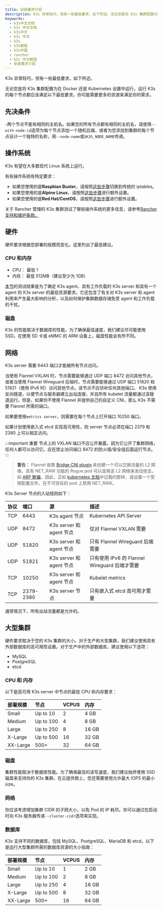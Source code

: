 ```yaml
---
title: 安装要求介绍
description: K3s 非常轻巧，但有一些最低要求，如下所述。无论您是将 K3s 集群配置为在 Docker 还是 Kubernetes 设置中运行，运行 K3s 的每个节点都应该满足以下最低要求。你可能需要更多的资源来满足你的需求。
keywords:
  - k3s中文文档
  - k3s 中文文档
  - k3s中文
  - k3s 中文
  - k3s
  - k3s教程
  - k3s中国
  - rancher
  - k3s 中文教程
  - 安装要求介绍
---
```


K3s 非常轻巧，但有一些最低要求，如下所述。

无论您是将 K3s 集群配置为在 Docker 还是 Kubernetes 设置中运行，运行 K3s 的每个节点都应该满足以下最低要求。你可能需要更多的资源来满足你的需求。

## 先决条件

-两个节点不能有相同的主机名。如果您的所有节点都有相同的主机名，请使用`--with-node-id`选项为每个节点添加一个随机后缀，或者为您添加到集群的每个节点设计一个独特的名称，用`--node-name`或`$K3S_NODE_NAME`传递。

## 操作系统

K3s 有望在大多数现代 Linux 系统上运行。

有些操作系统有特定要求：

- 如果您使用的是**Raspbian Buster**，请按照[这些步骤](/docs/k3s/advanced/#在-raspbian-buster-上启用旧版的-iptables)切换到传统的 iptables。
- 如果您使用的是**Alpine Linux**，请按照[这些步骤](/docs/k3s/advanced/#alpine-linux-安装的额外准备工作)进行额外设置。
- 如果您使用的是**Red Hat/CentOS**，请按照[这些步骤](/docs/k3s/advanced/#Red-Hat-和-CentOS-的额外准备)进行额外设置。

关于 Rancher 管理的 K3s 集群测试了哪些操作系统的更多信息，请参考[Rancher 支持和维护条款。](https://rancher.com/support-maintenance-terms/)

## 硬件

硬件要求根据您部署的规模而变化。这里列出了最低建议。

### CPU 和内存

- CPU： 最低 1
- 内存： 最低 512MB（建议至少为 1GB）

[本节](/docs/k3s/installation/installation-requirements/resource-profiling/)的测试结果是为了确定 K3s agent、具有工作负载的 K3s server 和具有一个 agent 的 K3s server 的最低资源要求。它还包含了有关对 K3s server 和 agent 利用率产生最大影响的分析，以及如何保护集群数据存储免受 agent 和工作负载的干扰。

### 磁盘

K3s 的性能取决于数据库的性能。为了确保最佳速度，我们建议尽可能使用 SSD。在使用 SD 卡或 eMMC 的 ARM 设备上，磁盘性能会有所不同。

## 网络

K3s server 需要 6443 端口才能被所有节点访问。

当使用 Flannel VXLAN 时，节点需要能够通过 UDP 端口 8472 访问其他节点，或者当使用 Flannel Wireguard 后端时，节点需要能够通过 UDP 端口 51820 和 51821（使用 IPv6 时）访问其他节点。该节点不应侦听任何其他端口。 K3s 使用反向隧道，以便节点与服务器建立出站连接，并且所有 kubelet 流量都通过该隧道运行。但是，如果你不使用 Flannel 并提供自己的自定义 CNI，那么 K3s 不需要 Flannel 所需的端口。

如果要使用`metrics server`，则需要在每个节点上打开端口 10250 端口。

如果计划使用嵌入式 etcd 实现高可用性，则 server 节点必须在端口 2379 和 2380 上可以相互访问。

:::important 重要
节点上的 VXLAN 端口不应公开暴露，因为它公开了集群网络，任何人都可以访问它。应在禁止访问端口 8472 的防火墙/安全组后面运行节点。
:::

> **警告：** Flannel 依靠 [Bridge CNI plugin](https://www.cni.dev/plugins/current/main/bridge/) 来创建一个可以交换流量的 L2 网络。具有 NET_RAW 功能的 Rogue pod 可以滥用该 L2 网络来发动攻击，如 [ARP 欺骗](https://static.sched.com/hosted_files/kccncna19/72/ARP%20DNS%20spoof.pdf)。因此，正如 [kubernetes 文档](https://kubernetes.io/docs/concepts/security/pod-security-standards/)中记载的那样，请设置一个受限配置文件，在不可信任的 pod 上禁用 NET_RAW。

K3s Server 节点的入站规则如下：

| 协议 | 端口      | 源                       | 描述                                          |
| :--- | :-------- | :----------------------- | :-------------------------------------------- |
| TCP  | 6443      | K3s agent 节点           | Kubernetes API Server                         |
| UDP  | 8472      | K3s server 和 agent 节点 | 仅对 Flannel VXLAN 需要                       |
| UDP  | 51820     | K3s server 和 agent 节点 | 只有 Flannel Wireguard 后端需要               |
| UDP  | 51821     | K3s server 和 agent 节点 | 只有使用 IPv6 的 Flannel Wireguard 后端才需要 |
| TCP  | 10250     | K3s server 和 agent 节点 | Kubelet metrics                               |
| TCP  | 2379-2380 | K3s server 节点          | 只有嵌入式 etcd 高可用才需要                  |

通常情况下，所有出站流量都是允许的。

## 大型集群

硬件要求取决于您的 K3s 集群的大小。对于生产和大型集群，我们建议使用具有外部数据库的高可用性设置。对于生产中的外部数据库，建议使用以下选项：

- MySQL
- PostgreSQL
- etcd

### CPU 和 内存

以下是高可用 K3s server 中节点的最低 CPU 和内存要求：

| 部署规模 | 节点      | VCPUS | 内存  |
| :------- | :-------- | :---- | :---- |
| Small    | Up to 10  | 2     | 4 GB  |
| Medium   | Up to 100 | 4     | 8 GB  |
| Large    | Up to 250 | 8     | 16 GB |
| X-Large  | Up to 500 | 16    | 32 GB |
| XX-Large | 500+      | 32    | 64 GB |

### 磁盘

集群性能取决于数据库性能。为了确保最佳的读写速度，我们建议始终使用 SSD 磁盘来支持你的 K3s 集群。在云提供商上，您还需要使用允许最大 IOPS 的最小 size。

### 网络

你应该考虑增加集群 CIDR 的子网大小，以免 Pod 的 IP 耗尽。你可以通过在启动时向 K3s 服务器传递`--cluster-cidr`选项来实现。

### 数据库

K3s 支持不同的数据库，包括 MySQL、PostgreSQL、MariaDB 和 etcd，以下是运行大型集群所需的数据库资源的大小指南：

| 部署规模 | 节点      | VCPUS | 内存  |
| :------- | :-------- | :---- | :---- |
| Small    | Up to 10  | 1     | 2 GB  |
| Medium   | Up to 100 | 2     | 8 GB  |
| Large    | Up to 250 | 4     | 16 GB |
| X-Large  | Up to 500 | 8     | 32 GB |
| XX-Large | 500+      | 16    | 64 GB |
